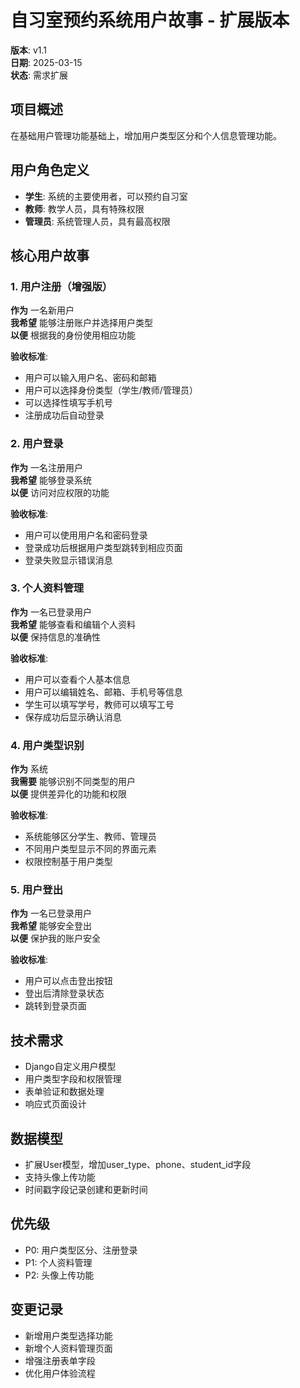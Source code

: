 # 自习室预约系统用户故事 - 扩展版本
**版本**: v1.1  
**日期**: 2025-03-15  
**状态**: 需求扩展

## 项目概述
在基础用户管理功能基础上，增加用户类型区分和个人信息管理功能。

## 用户角色定义
- **学生**: 系统的主要使用者，可以预约自习室
- **教师**: 教学人员，具有特殊权限
- **管理员**: 系统管理人员，具有最高权限

## 核心用户故事

### 1. 用户注册（增强版）
**作为** 一名新用户  
**我希望** 能够注册账户并选择用户类型  
**以便** 根据我的身份使用相应功能  

**验收标准**:
- 用户可以输入用户名、密码和邮箱
- 用户可以选择身份类型（学生/教师/管理员）
- 可以选择性填写手机号
- 注册成功后自动登录

### 2. 用户登录
**作为** 一名注册用户  
**我希望** 能够登录系统  
**以便** 访问对应权限的功能  

**验收标准**:
- 用户可以使用用户名和密码登录
- 登录成功后根据用户类型跳转到相应页面
- 登录失败显示错误消息

### 3. 个人资料管理
**作为** 一名已登录用户  
**我希望** 能够查看和编辑个人资料  
**以便** 保持信息的准确性  

**验收标准**:
- 用户可以查看个人基本信息
- 用户可以编辑姓名、邮箱、手机号等信息
- 学生可以填写学号，教师可以填写工号
- 保存成功后显示确认消息

### 4. 用户类型识别
**作为** 系统  
**我需要** 能够识别不同类型的用户  
**以便** 提供差异化的功能和权限  

**验收标准**:
- 系统能够区分学生、教师、管理员
- 不同用户类型显示不同的界面元素
- 权限控制基于用户类型

### 5. 用户登出
**作为** 一名已登录用户  
**我希望** 能够安全登出  
**以便** 保护我的账户安全  

**验收标准**:
- 用户可以点击登出按钮
- 登出后清除登录状态
- 跳转到登录页面

## 技术需求
- Django自定义用户模型
- 用户类型字段和权限管理
- 表单验证和数据处理
- 响应式页面设计

## 数据模型
- 扩展User模型，增加user_type、phone、student_id字段
- 支持头像上传功能
- 时间戳字段记录创建和更新时间

## 优先级
- P0: 用户类型区分、注册登录
- P1: 个人资料管理
- P2: 头像上传功能

## 变更记录
- 新增用户类型选择功能
- 新增个人资料管理页面
- 增强注册表单字段
- 优化用户体验流程 